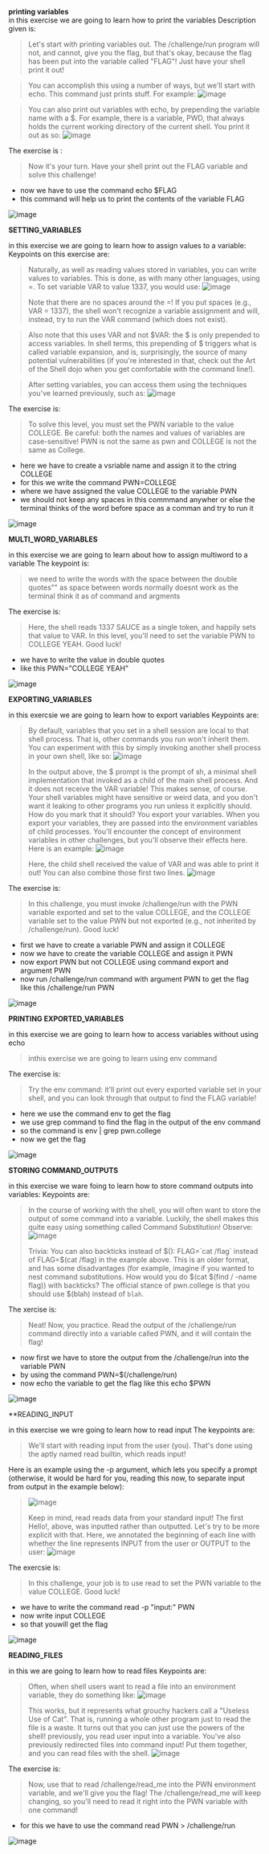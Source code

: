  **printing variables**  
 in this exercise we are going to learn how to print the variables
 Description given is:
> Let's start with printing variables out. The /challenge/run program will not, and cannot, give you the flag, but that's okay, because the flag has been put into the variable called "FLAG"! Just have your shell print it out!

>You can accomplish this using a number of ways, but we'll start with echo. This command just prints stuff. For example:
>![image](https://github.com/user-attachments/assets/fc1fd312-b48b-4794-890e-4968d86a907b)
>

>You can also print out variables with echo, by prepending the variable name with a $. For example, there is a variable, PWD, that always holds the current working directory of the current shell. You print it out as so:
>![image](https://github.com/user-attachments/assets/e417158d-bc79-4632-a1a9-3b490a92d0f4)

The exercise is :
>Now it's your turn. Have your shell print out the FLAG variable and solve this challenge!

* now we have to use the command echo $FLAG
* this command will help us to print the contents of the variable FLAG

![image](https://github.com/user-attachments/assets/0a6293bc-87d6-4386-9f9f-5bb2c1a08c99)





**SETTING_VARIABLES**

in this exercise we are going to learn how to assign values to a variable:
Keypoints on this exercise are:
>Naturally, as well as reading values stored in variables, you can write values to variables. This is done, as with many other languages, using =. To set variable VAR to value 1337, you would use:
>![image](https://github.com/user-attachments/assets/911b55cb-fe9c-47f1-b298-d239eda43a14)
>
>Note that there are no spaces around the =! If you put spaces (e.g., VAR = 1337), the shell won't recognize a variable assignment and will, instead, try to run the VAR command (which does not exist).

>Also note that this uses VAR and not $VAR: the $ is only prepended to access variables. In shell terms, this prepending of $ triggers what is called variable expansion, and is, surprisingly, the source of many potential vulnerabilities (if you're interested in that, check out the Art of the Shell dojo when you get comfortable with the command line!).

>After setting variables, you can access them using the techniques you've learned previously, such as:
>![image](https://github.com/user-attachments/assets/2ef0cdd9-1099-46ea-b2dc-8a50374db0cb)


The exercise is:
>To solve this level, you must set the PWN variable to the value COLLEGE. Be careful: both the names and values of variables are case-sensitive! PWN is not the same as pwn and COLLEGE is not the same as College.

* here we have to create a vsriable name and assign it to the ctring COLLEGE
* for this we write the command PWN=COLLEGE
* where we have assigned the value COLLEGE to the variable PWN
* we should not keep any spaces in this commmand anywher or else the terminal thinks of the word before space as a comman and try to run it

![image](https://github.com/user-attachments/assets/9644f4d2-b0cc-419e-ab4f-cab4b7f344fe)





**MULTI_WORD_VARIABLES**

in this exercise we are going to learn about how to assign multiword to a variable
The keypoint is:
> we need to write the words with the space between the double quotes""
> as space between words normally doesnt work as the terminal think it as of command and argments

The exercise is:
>Here, the shell reads 1337 SAUCE as a single token, and happily sets that value to VAR. In this level, you'll need to set the variable PWN to COLLEGE YEAH. Good luck!

* we have to write the value in double quotes
* like this PWN="COLLEGE YEAH"

![image](https://github.com/user-attachments/assets/e4800c4e-e848-4a67-8a21-024e361936c4)





**EXPORTING_VARIABLES**  

in this exercsie we are going to learn how to export variables
Keypoints are:
>By default, variables that you set in a shell session are local to that shell process. That is, other commands you run won't inherit them. You can experiment with this by simply invoking another shell process in your own shell, like so:
>![image](https://github.com/user-attachments/assets/c3edf948-0135-49be-a2d9-937af94e05c9)
>
>In the output above, the $ prompt is the prompt of sh, a minimal shell implementation that invoked as a child of the main shell process. And it does not receive the VAR variable!
>This makes sense, of course. Your shell variables might have sensitive or weird data, and you don't want it leaking to other programs you run unless it explicitly should. How do you mark that it should? You export your variables. When you export your variables, they are passed into the environment variables of child processes. You'll encounter the concept of environment variables in other challenges, but you'll observe their effects here. Here is an example:
>![image](https://github.com/user-attachments/assets/358637fc-2dd2-41fc-8f0e-6418f046e73f)
>
>Here, the child shell received the value of VAR and was able to print it out! You can also combine those first two lines.
>![image](https://github.com/user-attachments/assets/7ffeafad-ca19-4adb-821b-2011a8560014)


The exercise is:
>In this challenge, you must invoke /challenge/run with the PWN variable exported and set to the value COLLEGE, and the COLLEGE variable set to the value PWN but not exported (e.g., not inherited by /challenge/run). Good luck!

* first we have to create a variable PWN and assign it COLLEGE
* now we have to create the variable  COLLEGE and assign it PWN
* now export PWN but not COLLEGE using command export and argument PWN
* now run /challenge/run command with argument PWN to get the flag like this /challenge/run PWN

![image](https://github.com/user-attachments/assets/8036b2bd-14ed-4f3c-bab1-fe53a9557b1c)





**PRINTING EXPORTED_VARIABLES** 

in this exercise we are going to learn how to access variables without using echo 
>inthis exercise we are going to learn using env command

The exercise is:
>Try the env command: it'll print out every exported variable set in your shell, and you can look through that output to find the FLAG variable!

* here we use the command env to get the flag
* we use grep command to find the flag in the output of the env command
* so the command is env | grep pwn.college
* now we get the flag

![image](https://github.com/user-attachments/assets/56046c32-1a83-4065-b100-eb599c1f2ad7)





**STORING COMMAND_OUTPUTS**

in this exercise we ware foing to learn how to store command outputs into variables:
Keypoints are:
>In the course of working with the shell, you will often want to store the output of some command into a variable. Luckily, the shell makes this quite easy using something called Command Substitution! Observe:
>![image](https://github.com/user-attachments/assets/5f8eb00e-8a8f-4528-bf14-b982c06ce35c)
>
>Trivia: You can also backticks instead of $(): FLAG=`cat /flag` instead of FLAG=$(cat /flag) in the example above. This is an older format, and has some disadvantages (for example, imagine if you wanted to nest command substitutions. How would you do $(cat $(find / -name flag)) with backticks? The official stance of pwn.college is that you should use $(blah) instead of `blah`.

The xercise is:
>Neat! Now, you practice. Read the output of the /challenge/run command directly into a variable called PWN, and it will contain the flag!

* now first we have to store the output from the /challenge/run into the variable PWN
* by using the command PWN=$(/challenge/run)
* now echo the variable to get the flag like this echo $PWN

![image](https://github.com/user-attachments/assets/b36396c9-1e21-4a19-9f11-05c536a9dc79)





**READING_INPUT

in this exercise we wre going to learn how to read input
The keypoints are:
>We'll start with reading input from the user (you). That's done using the aptly named read builtin, which reads input!

Here is an example using the -p argument, which lets you specify a prompt (otherwise, it would be hard for you, reading this now, to separate input from output in the example below):
>
>![image](https://github.com/user-attachments/assets/f41b60ac-03c5-426d-bd94-ec273540845a)
>
>Keep in mind, read reads data from your standard input! The first Hello!, above, was inputted rather than outputted. Let's try to be more explicit with that. Here, we annotated the beginning of each line with whether the line represents INPUT from the user or OUTPUT to the user:
>![image](https://github.com/user-attachments/assets/0abce753-4b89-4de3-b21b-d2b74b93501a)

The exercsie is:
>In this challenge, your job is to use read to set the PWN variable to the value COLLEGE. Good luck!

* we have to write the command read -p "input:" PWN
* now write input COLLEGE
* so that youwill get the flag
  

![image](https://github.com/user-attachments/assets/1a06207a-a8a5-4347-851e-135f27c596b4)





**READING_FILES**

in this we are going to learn how to read files
Keypoints are:
>Often, when shell users want to read a file into an environment variable, they do something like:
>![image](https://github.com/user-attachments/assets/16f4b1ff-c469-4cd3-9796-5f97560beab0)
>
>This works, but it represents what grouchy hackers call a "Useless Use of Cat". That is, running a whole other program just to read the file is a waste. It turns out that you can just use the powers of the shell!
>previously, you read user input into a variable. You've also previously redirected files into command input! Put them together, and you can read files with the shell.
>![image](https://github.com/user-attachments/assets/f2453dba-c2b7-4f0a-a604-2fb7253eb4ba)

The exercise is:
> Now, use that to read /challenge/read_me into the PWN environment variable, and we'll give you the flag! The /challenge/read_me will keep changing, so you'll need to read it right into the PWN variable with one command!

* for this we have to use the command read PWN > /challenge/run


![image](https://github.com/user-attachments/assets/0defbabf-98d9-4782-89ca-83c54292047d)




















